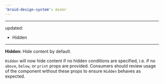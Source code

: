 ```yaml
---
'braid-design-system': minor
---
```


---
updated:
  - Hidden
---

**Hidden:** Hide content by default.

`Hidden` will now hide content if no hidden conditions are specified, i.e. if no `above`, `below`, or `print` props are provided.
Consumers should review usage of the component without these props to ensure `Hidden` behaves as expected.
